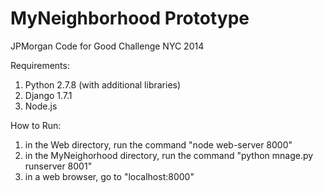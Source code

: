 MyNeighborhood Prototype
==============

JPMorgan Code for Good Challenge NYC 2014

Requirements:

1. Python 2.7.8 (with additional libraries)
2. Django 1.7.1
3. Node.js

How to Run:

1. in the Web directory, run the command "node web-server 8000"
2. in the MyNeighorhood directory, run the command "python mnage.py runserver 8001"
3. in a web browser, go to "localhost:8000"


